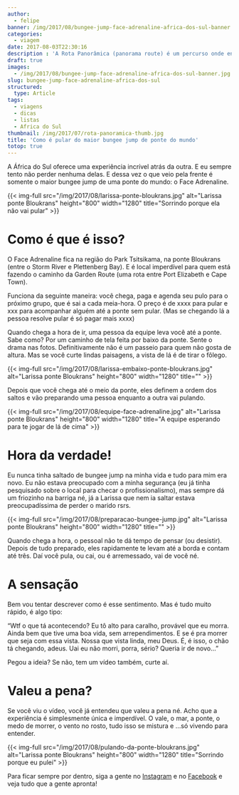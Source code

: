 ```yaml
---
author:
  - felipe
banner: /img/2017/08/bungee-jump-face-adrenaline-africa-dos-sul-banner.jpg
categories:
  - viagem
date: 2017-08-03T22:30:16
description : 'A Rota Panorâmica (panorama route) é um percurso onde encontram-se algumas das mais belas vistas da África do Sul. Aqui vamos mostrar as princípais vistas e dicas de como passear por lá.'
draft: true
images:
  - /img/2017/08/bungee-jump-face-adrenaline-africa-dos-sul-banner.jpg
slug: bungee-jump-face-adrenaline-africa-dos-sul
structured:
  type: Article
tags:
  - viagens
  - dicas
  - listas
  - Africa do Sul
thumbnail: /img/2017/07/rota-panoramica-thumb.jpg
title: 'Como é pular do maior bungee jump de ponte do mundo'
totop: true
---
```


A África do Sul oferece uma experiência incrível atrás da outra. E eu sempre tento não perder nenhuma delas. E dessa vez o que veio pela frente é somente o maior bungee jump de uma ponte do mundo: o Face Adrenaline. 

{{< img-full src="/img/2017/08/larissa-ponte-bloukrans.jpg" alt="Larissa ponte Bloukrans"  height="800" width="1280" title="Sorrindo porque ela não vai pular" >}}

# Como é que é isso?
O Face Adrenaline fica na região do Park Tsitsikama, na ponte Bloukrans (entre o Storm River e Plettenberg Bay). E é local imperdível para quem está fazendo o caminho da Garden Route (uma rota entre Port Elizabeth e Cape Town). 

Funciona da seguinte maneira: você chega, paga e agenda seu pulo para o próximo grupo, que é sai a cada meia-hora. O preço é de xxxx para pular e xxx para acompanhar alguém até a ponte sem pular. (Mas se chegando lá a pessoa resolve pular é só pagar mais xxxx)

Quando chega a hora de ir, uma pessoa da equipe leva você até a ponte. Sabe como? Por um caminho de tela feita por baixo da ponte. Sente o drama nas fotos. Definitivamente não é um passeio para quem não gosta de altura. Mas se você curte lindas paisagens, a vista de lá é de tirar o fôlego.

{{< img-full src="/img/2017/08/larissa-embaixo-ponte-bloukrans.jpg" alt="Larissa ponte Bloukrans"  height="800" width="1280" title="" >}}

Depois que você chega até o meio da ponte, eles definem a ordem dos saltos e vão preparando uma pessoa enquanto a outra vai pulando. 

{{< img-full src="/img/2017/08/equipe-face-adrenaline.jpg" alt="Larissa ponte Bloukrans"  height="800" width="1280" title="A equipe esperando para te jogar de lá de cima" >}}

# Hora da verdade!
Eu nunca tinha saltado de bungee jump na minha vida e tudo para mim era novo. Eu não estava preocupado com a minha segurança (eu já tinha pesquisado sobre o local para checar o profissionalismo), mas sempre dá um friozinho na barriga né, já a Larissa que nem ia saltar estava preocupadíssima de perder o marido rsrs.

{{< img-full src="/img/2017/08/preparacao-bungee-jump.jpg" alt="Larissa ponte Bloukrans"  height="800" width="1280" title="" >}}

Quando chega a hora, o pessoal não te dá tempo de pensar (ou desistir). Depois de tudo preparado, eles rapidamente te levam até a borda e contam até três. Daí você pula, ou cai, ou é arremessado, vai de você né.



# A sensação

Bem vou tentar descrever como é esse sentimento. Mas é tudo muito rápido, é algo tipo:

“Wtf  o que tá acontecendo? 
Eu tô alto para caralho, provável que eu morra. 
Ainda bem que tive uma boa vida, sem arrependimentos. 
E se é pra morrer que seja com essa vista. 
Nossa que vista linda, meu Deus. 
É, é isso, o chão tá chegando, adeus. 
Uai eu não morri, porra, sério? 
Queria ir de novo…”

Pegou a ideia? Se não, tem um vídeo também, curte aí.

# Valeu a pena?

Se você viu o vídeo, você já entendeu que valeu a pena né. Acho que a experiência é simplesmente única e imperdível. O vale, o mar, a ponte, o medo de morrer, o vento no rosto, tudo isso se mistura e …só vivendo para entender.

{{< img-full src="/img/2017/08/pulando-da-ponte-bloukrans.jpg" alt="Larissa ponte Bloukrans"  height="800" width="1280" title="Sorrindo porque eu pulei" >}}



Para ficar sempre por dentro, siga a gente no [Instagram](https://www.instagram.com/casaldebacontudo/) e no [Facebook](https://www.facebook.com/debacontudo) e veja tudo que a gente apronta!